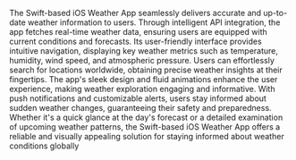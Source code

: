 The Swift-based iOS Weather App seamlessly delivers accurate and up-to-date weather information to users. Through intelligent API integration, the app fetches real-time weather data, ensuring users are equipped with current conditions and forecasts. Its user-friendly interface provides intuitive navigation, displaying key weather metrics such as temperature, humidity, wind speed, and atmospheric pressure. Users can effortlessly search for locations worldwide, obtaining precise weather insights at their fingertips. The app's sleek design and fluid animations enhance the user experience, making weather exploration engaging and informative. With push notifications and customizable alerts, users stay informed about sudden weather changes, guaranteeing their safety and preparedness. Whether it's a quick glance at the day's forecast or a detailed examination of upcoming weather patterns, the Swift-based iOS Weather App offers a reliable and visually appealing solution for staying informed about weather conditions globally
